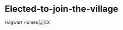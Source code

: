 # Elected-to-join-the-village
Hogwart Homes
![EX](https://cdn.discordapp.com/attachments/901560603104124969/980482531583459338/unknown.png)

